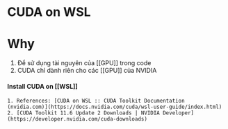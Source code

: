 # CUDA on WSL

# Why
1. Để sử dụng tài nguyên của [[GPU]] trong code
2. CUDA chỉ dành riên cho các [[GPU]] của NVIDIA

#### Install CUDA on [[WSL]]
	1. References: [CUDA on WSL :: CUDA Toolkit Documentation (nvidia.com)](https://docs.nvidia.com/cuda/wsl-user-guide/index.html)
	2. [CUDA Toolkit 11.6 Update 2 Downloads | NVIDIA Developer](https://developer.nvidia.com/cuda-downloads)